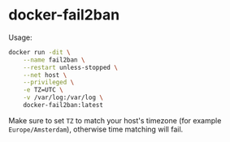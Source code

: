 # docker-fail2ban
Usage:

```bash
docker run -dit \
    --name fail2ban \
    --restart unless-stopped \
    --net host \
    --privileged \
    -e TZ=UTC \
    -v /var/log:/var/log \
    docker-fail2ban:latest
```

Make sure to set `TZ` to match your host's timezone (for example `Europe/Amsterdam`), otherwise time matching will fail.
